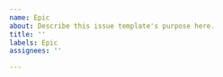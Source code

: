 ```yaml
---
name: Epic
about: Describe this issue template's purpose here.
title: ''
labels: Epic
assignees: ''

---
```



